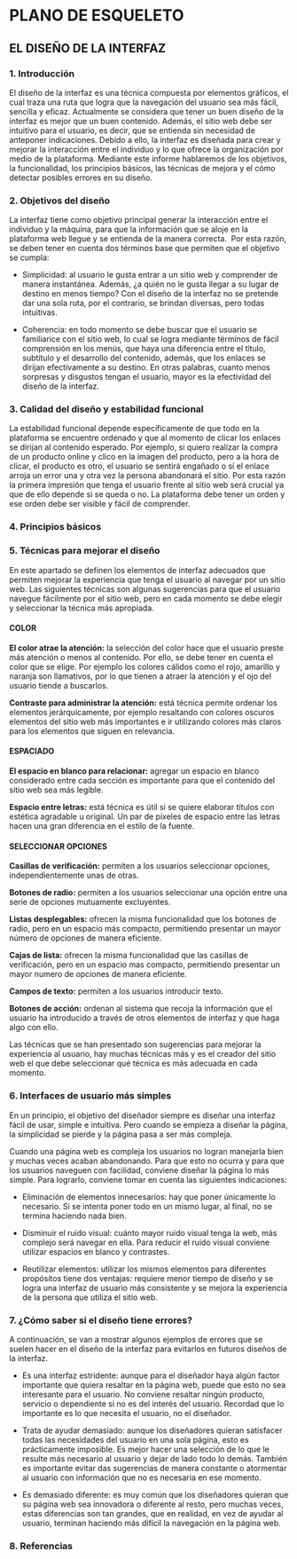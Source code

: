 # PLANO DE ESQUELETO

## EL DISEÑO DE LA INTERFAZ

### 1. Introducción 
El diseño de la interfaz es una técnica compuesta por elementos gráficos, el cual traza una ruta que logra que la navegación del usuario sea más fácil, sencilla y eficaz. Actualmente se considera que tener un buen diseño de la interfaz es mejor que un buen contenido. Además, el sitio web debe ser intuitivo para el usuario, es decir, que se entienda sin necesidad de anteponer indicaciones. Debido a ello, la interfaz es diseñada para crear y mejorar la interacción entre el individuo y lo que ofrece la organización por medio de la plataforma. Mediante este informe hablaremos de los objetivos, la funcionalidad, los principios básicos, las técnicas de mejora y el cómo detectar posibles errores en su diseño.

### 2. Objetivos del diseño 
La interfaz tiene como objetivo principal generar la interacción entre el individuo y la máquina, para que la información que se aloje en la plataforma web llegue y se entienda de la manera correcta.  Por esta razón, se deben tener en cuenta dos términos base que permiten que el objetivo se cumpla:

- Simplicidad: al usuario le gusta entrar a un sitio web y comprender de manera instantánea. Además, ¿a quién no le gusta llegar a su lugar de destino en menos tiempo? Con el diseño de la interfaz no se pretende dar una sola ruta, por el contrario, se brindan diversas, pero todas intuitivas.
    
- Coherencia: en todo momento se debe buscar que el usuario se familiarice con el sitio web, lo cual se logra mediante términos de fácil comprensión en los menús, que haya una diferencia entre el título, subtítulo y el desarrollo del contenido, además, que los enlaces se dirijan efectivamente a su destino. En otras palabras, cuanto menos sorpresas y disgustos tengan el usuario, mayor es la efectividad del diseño de la interfaz.
    
### 3. Calidad del diseño y estabilidad funcional 
La estabilidad funcional depende específicamente de que todo en la plataforma se encuentre ordenado y que al momento de clicar los enlaces se dirijan al contenido esperado. Por ejemplo, si quiero realizar la compra de un producto online y clico en la imagen del producto, pero a la hora de clicar, el producto es otro, el usuario se sentirá engañado o si el enlace arroja un error una y otra vez la persona abandonará el sitio. Por esta razón la primera impresión que tenga el usuario frente al sitio web será crucial ya que de ello depende si se queda o no. La plataforma debe tener un orden y ese orden debe ser visible y fácil de comprender.

### 4. Principios básicos 


### 5. Técnicas para mejorar el diseño 

En este apartado se definen los elementos de interfaz adecuados que permiten mejorar la experiencia que tenga el usuario al navegar por un sitio web. Las siguientes técnicas son algunas sugerencias para que el usuario navegue fácilmente por el sitio web, pero en cada momento se debe elegir y seleccionar la técnica más apropiada. 

#### COLOR
**El color atrae la atención:** la selección del color hace que el usuario preste más atención o menos al contenido. Por ello, se debe tener en cuenta el color que se elige. Por ejemplo los colores cálidos como el rojo, amarillo y naranja son llamativos, por lo que tienen a atraer la atención y el ojo del usuario tiende a buscarlos. 

**Contraste para administrar la atención:** está técnica permite ordenar los elementos jerárquicamente, por ejemplo resaltando con colores oscuros elementos del sitio web más importantes e ir utilizando colores más claros para los elementos que siguen en relevancia.

#### ESPACIADO
**El espacio en blanco para relacionar:** agregar un espacio en blanco considerado entre cada sección es importante para que el contenido del sitio web sea más legible. 

**Espacio entre letras:** está técnica es útil si se quiere elaborar títulos con estética agradable u original. Un par de píxeles de espacio entre las letras hacen una gran diferencia en el estilo de la fuente. 

#### SELECCIONAR OPCIONES
**Casillas de verificación:** permiten a los usuarios seleccionar opciones, independientemente unas de otras.

**Botones de radio:** permiten a los usuarios seleccionar una opción entre una serie de opciones mutuamente excluyentes.

**Listas desplegables:** ofrecen la misma funcionalidad que los botones de radio, pero en un espacio más compacto, permitiendo presentar un mayor número de opciones de manera eficiente.

**Cajas de lista:** ofrecen la misma funcionalidad que las casillas de verificación, pero en un espacio mas compacto, permitiendo presentar un mayor numero de opciones de manera eficiente. 

**Campos de texto:** permiten a los usuarios introducir texto.

**Botones de acción:** ordenan al sistema que recoja la información que el usuario ha introducido a través de otros elementos de interfaz y que haga algo con ello. 

Las técnicas que se han presentado son sugerencias para mejorar la experiencia al usuario, hay muchas técnicas más y es el creador del sitio web el que debe seleccionar qué técnica es más adecuada en cada momento. 


### 6. Interfaces de usuario más simples 
En un principio, el objetivo del diseñador siempre es diseñar una interfaz fácil de usar, simple e intuitiva. Pero cuando se empieza a diseñar la página, la simplicidad se pierde y la página pasa a ser más compleja.

Cuando una página web es compleja los usuarios no logran manejarla bien y muchas veces acaban abandonando. Para que esto no ocurra y para que los usuarios naveguen con facilidad, conviene diseñar la página lo más simple. Para lograrlo, conviene tomar en cuenta las siguientes indicaciones:

- Eliminación de elementos innecesarios: hay que poner únicamente lo necesario. Si se intenta poner todo en un mismo lugar, al final, no se termina haciendo nada bien.

- Disminuir el ruido visual: cuánto mayor ruido visual tenga la web, más complejo será navegar en ella. Para reducir el ruido visual conviene utilizar espacios en blanco y contrastes.

- Reutilizar elementos: utilizar los mismos elementos para diferentes propósitos tiene dos ventajas: requiere menor tiempo de diseño y se logra una interfaz de usuario más consistente y se mejora la experiencia de la persona que utiliza el sitio web.

### 7. ¿Cómo saber si el diseño tiene errores? 

A continuación, se van a mostrar algunos ejemplos de errores que se suelen hacer en el diseño de la interfaz para evitarlos en futuros diseños de la interfaz. 

- Es una interfaz estridente: aunque para el diseñador haya algún factor importante que quiera resaltar en la página web, puede que esto no sea interesante para el usuario. No conviene resaltar ningún producto, servicio o dependiente si no es del interés del usuario. Recordad que lo importante es lo que necesita el usuario, no el diseñador.

- Trata de ayudar demasiado: aunque los diseñadores quieran satisfacer todas las necesidades del usuario en una sola página, esto es prácticamente imposible. Es mejor hacer una selección de lo que le resulte más necesario al usuario y dejar de lado todo lo demás. También es importante evitar das sugerencias de manera constante o atormentar al usuario con información que no es necesaria en ese momento.

- Es demasiado diferente: es muy común que los diseñadores quieran que su página web sea innovadora o diferente al resto, pero muchas veces, estas diferencias son tan grandes, que en realidad, en vez de ayudar al usuario, terminan haciendo más difícil la navegación en la página web. 

### 8. Referencias
